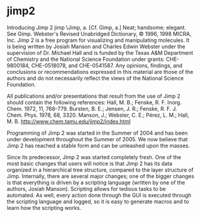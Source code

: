 # jimp2

Introducing Jimp 2
jimp
    \Jimp\, a. [Cf. Gimp, a.] Neat; handsome; elegant. See Gimp.
    Webster's Revised Unabridged Dictionary, © 1996, 1998 MICRA, Inc.
Jimp 2 is a free program for visualizing and manipulating molecules. It is being written by Josiah Manson and Charles Edwin Webster under the supervision of Dr. Michael Hall and is funded by the Texas A&M Department of Chemistry and the National Science Foundation under grants: CHE-9800184, CHE-0518078, and CHE-0541587. Any opinions, findings, and conclusions or recommendations expressed in this material are those of the authors and do not necessarily reflect the views of the National Science Foundation.

All publications and/or presentations that result from the use of Jimp 2 should contain the following references: Hall, M. B.; Fenske, R. F. Inorg. Chem. 1972, 11, 768-779. Bursten, B. E.; Jensen, J. R.; Fenske, R. F. J. Chem. Phys. 1978, 68, 3320. Manson, J.; Webster, C. E.; Pérez, L. M.; Hall, M. B. http://www.chem.tamu.edu/jimp2/index.html

Programming of Jimp 2 was started in the Summer of 2004 and has been under development throughout the Summer of 2005. We now believe that Jimp 2 has reached a stable form and can be unleashed upon the masses.

Since its predecessor, Jimp 2 was started completely fresh. One of the most basic changes that users will notice is that Jimp 2 has its data organized in a hierarchical tree structure, compared to the layer structure of Jimp. Internally, there are several major changes; one of the bigger changes is that everything is driven by a scripting language (written by one of the authors, Josiah Manson). Scripting allows for tedious tasks to be automated. As well, every action done through the GUI is executed through the scripting language and logged, so it is easy to generate macros and to learn how the scripting works.
